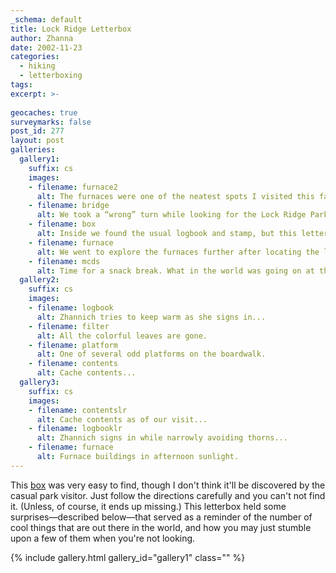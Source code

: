 ```yaml
---
_schema: default
title: Lock Ridge Letterbox
author: Zhanna
date: 2002-11-23
categories:
  - hiking
  - letterboxing
tags:
excerpt: >- 
  
geocaches: true
surveymarks: false
post_id: 277
layout: post  
galleries:
  gallery1:
    suffix: cs
    images:
    - filename: furnace2
      alt: The furnaces were one of the neatest spots I visited this fall (not that I got to go very many places because of all the rain and snow). Aside from their historical interest, I loved the geometry of these structures and the way the light fell in and around them, especially as the hour grew later.
    - filename: bridge
      alt: We took a “wrong” turn while looking for the Lock Ridge Park geocache and headed down along the creek for a bit. The bridge is much more interesting seen from this angle than from the top!    
    - filename: box
      alt: Inside we found the usual logbook and stamp, but this letterbox contained a few other interesting things as well. There were some little cards with letters on them that are to be logged at mapsurfer.com. I'd never seen these before. Also included was a hitchhiker stamp “commemorating” the confiscation of 5 California letterboxes.    
    - filename: furnace
      alt: We went to explore the furnaces further after locating the letterbox. The afternoon sun was sinking fast, and the wind was picking up at this point.	       
    - filename: mcds
      alt: Time for a snack break. What in the world was going on at this McDonalds? We figured it's meant to connect to a parking lot of an adjoining business (that doesn't yet exist), but you have to admit it looks pretty bizarre heading into the field like that. Maybe it's the “livestock” entrance.       
  gallery2:
    suffix: cs
    images:
    - filename: logbook
      alt: Zhannich tries to keep warm as she signs in... 
    - filename: filter
      alt: All the colorful leaves are gone.    
    - filename: platform
      alt: One of several odd platforms on the boardwalk.   
    - filename: contents
      alt: Cache contents...       
  gallery3:
    suffix: cs
    images:
    - filename: contentslr
      alt: Cache contents as of our visit...
    - filename: logbooklr
      alt: Zhannich signs in while narrowly avoiding thorns...    
    - filename: furnace
      alt: Furnace buildings in afternoon sunlight.             
---
```


This [box](https://web.archive.org/web/20120121002325/http://www.enter.net/~space/Pages/LockRidge.htm) was very easy to find, though I don't think it'll be discovered by the casual park visitor. Just follow the directions carefully and you can't not find it. (Unless, of course, it ends up missing.) This letterbox held some surprises—described below—that served as a reminder of the number of cool things that are out there in the world, and how you may just stumble upon a few of them when you're not looking.


{% include gallery.html gallery_id="gallery1" class="" %}